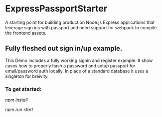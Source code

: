 # ExpressPassportStarter
A starting point for building production Node.js Express applications that leverage sign ins with passport and need support for webpack to compile the frontend assets.

## Fully fleshed out sign in/up example.
This Demo includes a fully working signin and register example. It show cases how to properly hash a password and setup passport for email/password auth locally. In place of a standard database it uses a singleton for breivity. 

### To get started:
*npm install*

*npm run start*
